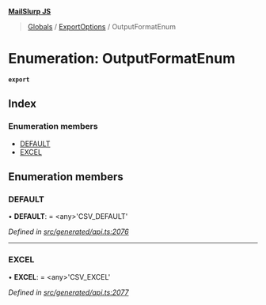 **[MailSlurp JS](../README.md)**

> [Globals](../README.md) / [ExportOptions](../modules/exportoptions.md) / OutputFormatEnum

# Enumeration: OutputFormatEnum

**`export`** 

## Index

### Enumeration members

* [DEFAULT](exportoptions.outputformatenum.md#default)
* [EXCEL](exportoptions.outputformatenum.md#excel)

## Enumeration members

### DEFAULT

•  **DEFAULT**:  = \<any>'CSV\_DEFAULT'

*Defined in [src/generated/api.ts:2076](https://github.com/mailslurp/mailslurp-client/blob/aa918cc/src/generated/api.ts#L2076)*

___

### EXCEL

•  **EXCEL**:  = \<any>'CSV\_EXCEL'

*Defined in [src/generated/api.ts:2077](https://github.com/mailslurp/mailslurp-client/blob/aa918cc/src/generated/api.ts#L2077)*
